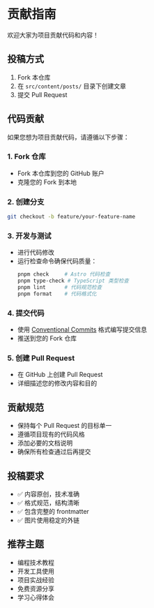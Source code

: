 # 贡献指南

欢迎大家为项目贡献代码和内容！

## 投稿方式
1. Fork 本仓库
2. 在 `src/content/posts/` 目录下创建文章
3. 提交 Pull Request

## 代码贡献

如果您想为项目贡献代码，请遵循以下步骤：

### 1. Fork 仓库
- Fork 本仓库到您的 GitHub 账户
- 克隆您的 Fork 到本地

### 2. 创建分支
```bash
git checkout -b feature/your-feature-name
```

### 3. 开发与测试
- 进行代码修改
- 运行检查命令确保代码质量：
  ```bash
  pnpm check     # Astro 代码检查
  pnpm type-check # TypeScript 类型检查
  pnpm lint      # 代码规范检查
  pnpm format    # 代码格式化
  ```

### 4. 提交代码
- 使用 [Conventional Commits](https://www.conventionalcommits.org/) 格式编写提交信息
- 推送到您的 Fork 仓库

### 5. 创建 Pull Request
- 在 GitHub 上创建 Pull Request
- 详细描述您的修改内容和目的

## 贡献规范

- 保持每个 Pull Request 的目标单一
- 遵循项目现有的代码风格
- 添加必要的文档说明
- 确保所有检查通过后再提交

## 投稿要求
- ✅ 内容原创，技术准确
- ✅ 格式规范，结构清晰
- ✅ 包含完整的 frontmatter
- ✅ 图片使用稳定的外链

## 推荐主题
- 编程技术教程
- 开发工具使用
- 项目实战经验
- 免费资源分享
- 学习心得体会